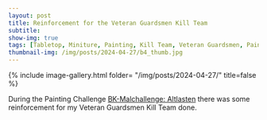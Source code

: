```yaml
---
layout: post
title: Reinforcement for the Veteran Guardsmen Kill Team
subtitle:
show-img: true
tags: [Tabletop, Miniture, Painting, Kill Team, Veteran Guardsmen, Painting Challenge, Death Korps, 40k]
thumbnail-img: /img/posts/2024-04-27/b4_thumb.jpg
---
```


{% include image-gallery.html folder= "/img/posts/2024-04-27/" title=false %}

During the Painting Challenge [BK-Malchallenge: Altlasten](https://www.brueckenkopf-online.com/2024/bk-malchallenge-taenzer-und-altlasten/) there was some reinforcement for my Veteran Guardsmen Kill Team done.
